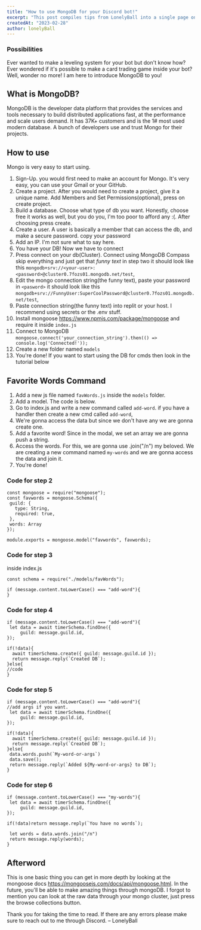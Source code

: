 ```yaml
---
title: "How to use MongoDB for your Discord bot!"
excerpt: "This post compiles tips from LonelyBall into a single page on how to use MongoDB for your bot."
createdAt: "2023-02-28"
author: lonelyBall
---
```


### Possibilities

Ever wanted to make a leveling system for your bot but don't know how? Ever wondered if it's possible to make a card trading game inside your bot? Well, wonder no more! I am here to introduce MongoDB to you!

## What is MongoDB?

MongoDB is the developer data platform that provides the services and tools necessary to build distributed applications fast, at the performance and scale users demand. It has 37K+ customers and is the 1# most used modern database. A bunch of developers use and trust Mongo for their projects.

## How to use

Mongo is very easy to start using.

 1. Sign-Up. you would first need to make an account for Mongo. It's very easy, you can use your Gmail or your GitHub.
 2. Create a project. After you would need to create a project, give it a unique name. Add Members and Set Permissions(optional), press on create project.
 3. Build a database. Choose what type of db you want. Honestly, choose free it works as well, but you do you, I'm too poor to afford any :(. After choosing press create. 
 4. Create a user. A user is basically a member that can access the db, and make a secure password. copy your password
 5. Add an IP. I'm not sure what to say here.
 6. You have your DB! Now we have to connect
 7. Press connect on your db(Cluster). Connect using MongoDB Compass skip everything and just get that *funny text* in step two it should look like this `mongodb+srv://<your-user>:<password>@cluster0.7fozs01.mongodb.net/test`,
 8. Edit the mongo connection string(the funny text), paste your password in `<pasword>` it should look like this `mongodb+srv://FunnyUser:SuperCoolPassword@cluster0.7fozs01.mongodb.net/test`,
 9. Paste connection string(the funny text) into replit or your host. I recommend using secrets or the .env stuff.
 10. Install mongoose https://www.npmjs.com/package/mongoose and require it inside `index.js`
 11. Connect to MongoDB `mongoose.connect('your_connection_string').then(() => console.log('Connected!'));`
 12. Create a new folder named `models`
 13. You're done! If you want to start using the DB for cmds then look in the tutorial below

## Favorite Words Command
 
 1. Add a new js file named `favWords.js` inside the `models` folder.
 2. Add a model. The code is below.
 3. Go to index.js and write a new command called `add-word`. if you have a handler then create a new cmd called `add-word`, 
 4. We're gonna access the data but since we don't have any we are gonna create one.
 5. Add a favorite word! Since in the modal, we set an array we are gonna push a string.
 6. Access the words. For this, we are gonna use .join("/n") my beloved. We are creating a new command named `my-words` and we are gonna access the data and join it.
 7. You're done!

### Code for step 2
 ```
 const mongoose = require("mongoose");
const favwords = mongoose.Schema({
  guild: {
    type: String,
    required: true,
  },
  words: Array
});

module.exports = mongoose.model("favwords", favwords);
```

### Code for step 3
inside index.js
 ```
 const schema = require("./models/favWords");
 
if (message.content.toLowerCase() === "add-word"){
}
```

### Code for step 4

```
if (message.content.toLowerCase() === "add-word"){
 let data = await timerSchema.findOne({
     guild: message.guild.id,
});

if(!data){
  await timerSchema.create({ guild: message.guild.id });
  return message.reply(`Created DB`);
}else{
//code
}
```

### Code for step 5

```
if (message.content.toLowerCase() === "add-word"){
//add args if you want.
 let data = await timerSchema.findOne({
     guild: message.guild.id,
});

if(!data){
  await timerSchema.create({ guild: message.guild.id });
  return message.reply(`Created DB`);
}else{
 data.words.push(`My-word-or-args`)
 data.save();
 return message.reply(`Added ${My-word-or-args} to DB`);
}
```

### Code for step 6

```
if (message.content.toLowerCase() === "my-words"){
 let data = await timerSchema.findOne({
     guild: message.guild.id,
});

if(!data)return message.reply(`You have no words`);

 let words = data.words.join("/n")
 return message.reply(words);
}
```

## Afterword
This is one basic thing you can get in more depth by looking at the mongoose docs https://mongoosejs.com/docs/api/mongoose.html. In the future, you'll be able to make amazing things through mongoDB.
I forgot to mention you can look at the raw data through your mongo cluster, just press the browse collections button.

Thank you for taking the time to read. If there are any errors please make sure to reach out to me through Discord.
– LonelyBall
